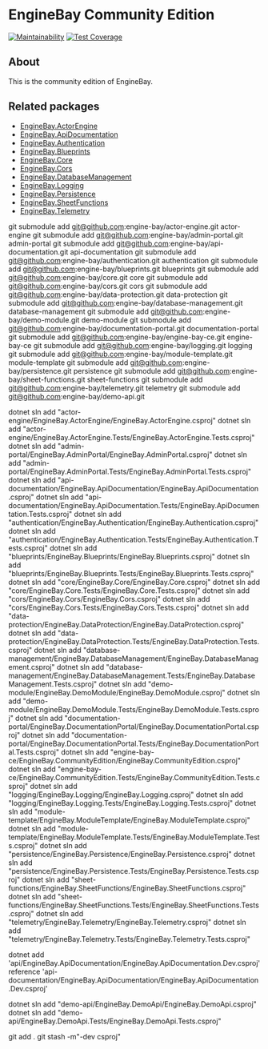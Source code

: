 # EngineBay Community Edition

[![Maintainability](https://api.codeclimate.com/v1/badges/0dd1667750eed82bf5e9/maintainability)](https://codeclimate.com/github/engine-bay/engine-bay-ce/maintainability)
[![Test Coverage](https://api.codeclimate.com/v1/badges/0dd1667750eed82bf5e9/test_coverage)](https://codeclimate.com/github/engine-bay/engine-bay-ce/test_coverage)

## About

This is the community edition of EngineBay.

## Related packages

- [EngineBay.ActorEngine](https://github.com/engine-bay/actor-engine)
- [EngineBay.ApiDocumentation](https://github.com/engine-bay/api-documentation)
- [EngineBay.Authentication](https://github.com/engine-bay/authentication)
- [EngineBay.Blueprints](https://github.com/engine-bay/blueprints)
- [EngineBay.Core](https://github.com/engine-bay/core)
- [EngineBay.Cors](https://github.com/engine-bay/cors)
- [EngineBay.DatabaseManagement](https://github.com/engine-bay/database-management)
- [EngineBay.Logging](https://github.com/engine-bay/logging)
- [EngineBay.Persistence](https://github.com/engine-bay/persistence)
- [EngineBay.SheetFunctions](https://github.com/engine-bay/sheet-functions)
- [EngineBay.Telemetry](https://github.com/engine-bay/telemetry)

git submodule add git@github.com:engine-bay/actor-engine.git actor-engine
git submodule add git@github.com:engine-bay/admin-portal.git admin-portal
git submodule add git@github.com:engine-bay/api-documentation.git api-documentation
git submodule add git@github.com:engine-bay/authentication.git authentication
git submodule add git@github.com:engine-bay/blueprints.git blueprints
git submodule add git@github.com:engine-bay/core.git core
git submodule add git@github.com:engine-bay/cors.git cors
git submodule add git@github.com:engine-bay/data-protection.git data-protection
git submodule add git@github.com:engine-bay/database-management.git database-management
git submodule add git@github.com:engine-bay/demo-module.git demo-module
git submodule add git@github.com:engine-bay/documentation-portal.git documentation-portal
git submodule add git@github.com:engine-bay/engine-bay-ce.git engine-bay-ce
git submodule add git@github.com:engine-bay/logging.git logging
git submodule add git@github.com:engine-bay/module-template.git module-template
git submodule add git@github.com:engine-bay/persistence.git persistence
git submodule add git@github.com:engine-bay/sheet-functions.git sheet-functions
git submodule add git@github.com:engine-bay/telemetry.git telemetry
git submodule add git@github.com:engine-bay/demo-api.git

dotnet sln add "actor-engine/EngineBay.ActorEngine/EngineBay.ActorEngine.csproj"
dotnet sln add "actor-engine/EngineBay.ActorEngine.Tests/EngineBay.ActorEngine.Tests.csproj"
dotnet sln add "admin-portal/EngineBay.AdminPortal/EngineBay.AdminPortal.csproj"
dotnet sln add "admin-portal/EngineBay.AdminPortal.Tests/EngineBay.AdminPortal.Tests.csproj"
dotnet sln add "api-documentation/EngineBay.ApiDocumentation/EngineBay.ApiDocumentation.csproj"
dotnet sln add "api-documentation/EngineBay.ApiDocumentation.Tests/EngineBay.ApiDocumentation.Tests.csproj"
dotnet sln add "authentication/EngineBay.Authentication/EngineBay.Authentication.csproj"
dotnet sln add "authentication/EngineBay.Authentication.Tests/EngineBay.Authentication.Tests.csproj"
dotnet sln add "blueprints/EngineBay.Blueprints/EngineBay.Blueprints.csproj"
dotnet sln add "blueprints/EngineBay.Blueprints.Tests/EngineBay.Blueprints.Tests.csproj"
dotnet sln add "core/EngineBay.Core/EngineBay.Core.csproj"
dotnet sln add "core/EngineBay.Core.Tests/EngineBay.Core.Tests.csproj"
dotnet sln add "cors/EngineBay.Cors/EngineBay.Cors.csproj"
dotnet sln add "cors/EngineBay.Cors.Tests/EngineBay.Cors.Tests.csproj"
dotnet sln add "data-protection/EngineBay.DataProtection/EngineBay.DataProtection.csproj"
dotnet sln add "data-protection/EngineBay.DataProtection.Tests/EngineBay.DataProtection.Tests.csproj"
dotnet sln add "database-management/EngineBay.DatabaseManagement/EngineBay.DatabaseManagement.csproj"
dotnet sln add "database-management/EngineBay.DatabaseManagement.Tests/EngineBay.DatabaseManagement.Tests.csproj"
dotnet sln add "demo-module/EngineBay.DemoModule/EngineBay.DemoModule.csproj"
dotnet sln add "demo-module/EngineBay.DemoModule.Tests/EngineBay.DemoModule.Tests.csproj"
dotnet sln add "documentation-portal/EngineBay.DocumentationPortal/EngineBay.DocumentationPortal.csproj"
dotnet sln add "documentation-portal/EngineBay.DocumentationPortal.Tests/EngineBay.DocumentationPortal.Tests.csproj"
dotnet sln add "engine-bay-ce/EngineBay.CommunityEdition/EngineBay.CommunityEdition.csproj"
dotnet sln add "engine-bay-ce/EngineBay.CommunityEdition.Tests/EngineBay.CommunityEdition.Tests.csproj"
dotnet sln add "logging/EngineBay.Logging/EngineBay.Logging.csproj"
dotnet sln add "logging/EngineBay.Logging.Tests/EngineBay.Logging.Tests.csproj"
dotnet sln add "module-template/EngineBay.ModuleTemplate/EngineBay.ModuleTemplate.csproj"
dotnet sln add "module-template/EngineBay.ModuleTemplate.Tests/EngineBay.ModuleTemplate.Tests.csproj"
dotnet sln add "persistence/EngineBay.Persistence/EngineBay.Persistence.csproj"
dotnet sln add "persistence/EngineBay.Persistence.Tests/EngineBay.Persistence.Tests.csproj"
dotnet sln add "sheet-functions/EngineBay.SheetFunctions/EngineBay.SheetFunctions.csproj"
dotnet sln add "sheet-functions/EngineBay.SheetFunctions.Tests/EngineBay.SheetFunctions.Tests.csproj"
dotnet sln add "telemetry/EngineBay.Telemetry/EngineBay.Telemetry.csproj"
dotnet sln add "telemetry/EngineBay.Telemetry.Tests/EngineBay.Telemetry.Tests.csproj"

dotnet add 'api/EngineBay.ApiDocumentation/EngineBay.ApiDocumentation.Dev.csproj' reference 'api-documentation/EngineBay.ApiDocumentation/EngineBay.ApiDocumentation.Dev.csproj'

dotnet sln add "demo-api/EngineBay.DemoApi/EngineBay.DemoApi.csproj"
dotnet sln add "demo-api/EngineBay.DemoApi.Tests/EngineBay.DemoApi.Tests.csproj"

git add .
git stash -m"-dev csproj"

